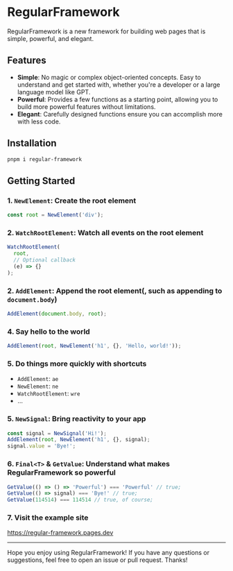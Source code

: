 # RegularFramework

RegularFramework is a new framework for building web pages that is simple, powerful, and elegant.

## Features

- **Simple**: No magic or complex object-oriented concepts. Easy to understand and get started with, whether you're a developer or a large language model like GPT.
- **Powerful**: Provides a few functions as a starting point, allowing you to build more powerful features without limitations.
- **Elegant**: Carefully designed functions ensure you can accomplish more with less code.

## Installation

```bash
pnpm i regular-framework
```

## Getting Started

### 1. `NewElement`: Create the root element

```ts
const root = NewElement('div');
```

### 2. `WatchRootElement`: Watch all events on the root element

```ts
WatchRootElement(
  root, 
  // Optional callback
  (e) => {}
);
```

### 2. `AddElement`: Append the root element(, such as appending to `document.body`)

```ts
AddElement(document.body, root);
```

### 4. Say hello to the world

```ts
AddElement(root, NewElement('h1', {}, 'Hello, world!'));
```

### 5. Do things more quickly with shortcuts

- `AddElement`: `ae`
- `NewElement`: `ne`
- `WatchRootElement`: `wre`
- ...

### 5. `NewSignal`: Bring reactivity to your app

```ts
const signal = NewSignal('Hi!');
AddElement(root, NewElement('h1', {}, signal);
signal.value = 'Bye!';
```

### 6. `Final<T>` & `GetValue`: Understand what makes RegularFramework so powerful

```ts
GetValue(() => () => 'Powerful') === 'Powerful' // true;
GetValue(() => signal) === 'Bye!' // true;
GetValue(114514) === 114514 // true, of course;
```

### 7. Visit the example site

<https://regular-framework.pages.dev>

---

Hope you enjoy using RegularFramework! If you have any questions or suggestions, feel free to open an issue or pull request. Thanks!
